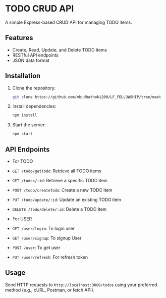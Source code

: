 # TODO CRUD API

A simple Express-based CRUD API for managing TODO items.

## Features

- Create, Read, Update, and Delete TODO items
- RESTful API endpoints
- JSON data format

## Installation

1. Clone the repository:
   ```bash
   git clone https://github.com/mbudhathoki200/LF_FELLOWSHIP/tree/master/Node%20Assignment-II
   ```
2. Install dependencies:
   ```bash
   npm install
   ```
3. Start the server:
   ```bash
   npm start
   ```

## API Endpoints

- For TODO
- `GET /todo/getTodo`: Retrieve all TODO items
- `GET /todos/:id`: Retrieve a specific TODO item
- `POST /todo/createTodo`: Create a new TODO item
- `PUT /todo/update/:id`: Update an existing TODO item
- `DELETE /todo/delete/:id`: Delete a TODO item

- For USER
- `GET /user/login`: To login user
- `GET /user/signup`: To signup User
- `POST /user`: To get user
- `PUT /user/refresh`: For refresh token

## Usage

Send HTTP requests to `http://localhost:3000/todos` using your preferred method (e.g., cURL, Postman, or fetch API).
